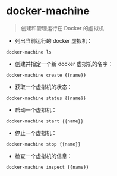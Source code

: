 # docker-machine

> 创建和管理运行在 Docker 的虚拟机

- 列出当前运行的 docker 虚拟机：

`docker-machine ls`

- 创建并指定一个新 docker 虚拟机的名字：

`docker-machine create {{name}}`

- 获取一个虚拟机的状态：

`docker-machine status {{name}}`

- 启动一个虚拟机：

`docker-machine start {{name}}`

- 停止一个虚拟机：

`docker-machine stop {{name}}`

- 检查一个虚拟机的信息：

`docker-machine inspect {{name}}`

[#]: contributors: ([琳小梁]，[jim.大团结])